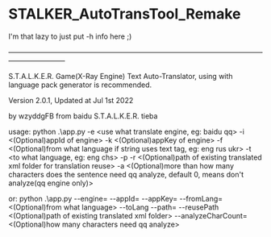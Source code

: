 # STALKER_AutoTransTool_Remake

I'm that lazy to just put -h info here ;)

————————————————————————————————————————————

S.T.A.L.K.E.R. Game(X-Ray Engine) Text Auto-Translator, using with language pack generator is recommended.

Version 2.0.1, Updated at Jul 1st 2022     

by wzyddgFB from baidu S.T.A.L.K.E.R. tieba

usage:
    python .\app.py -e <use what translate engine, eg: baidu qq> -i <(Optional)appId of engine> -k <(Optional)appKey of engine> -f <(Optional)from 
what language if string uses text tag, eg: eng rus ukr> -t <to what language, eg: eng chs> -p <path of text xml folder> -r <(Optional)path of existing translated xml folder for translation reuse> -a <(Optional)more than how many characters does the sentence need qq analyze, default 0, means don't analyze(qq engine only)>

or: python .\app.py --engine=<use what translate engine> --appId=<appId of engine> --appKey=<appKey of engine> --fromLang=<(Optional)from what language> --toLang <to what language> --path=<path of text xml folder> --reusePath <(Optional)path of existing translated xml folder> --analyzeCharCount=<(Optional)how many characters need qq analyze>
